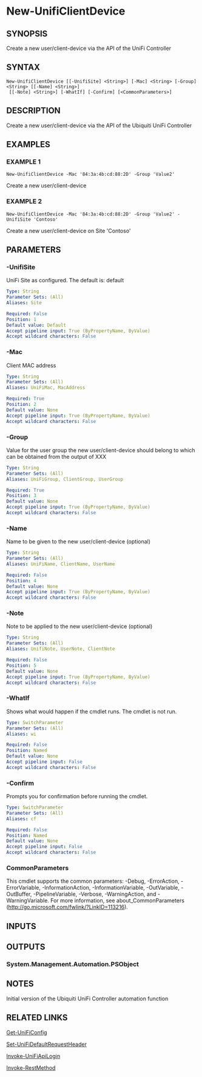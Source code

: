﻿---
external help file: UniFiTooling-help.xml
HelpVersion: 1.0.8
Locale: en-US
Module Guid: 7fff91a0-02eb-4df2-84d5-c7d3cd7f7a5d
Module Name: UniFiTooling
online version: https://github.com/Enatec/UniFiTooling/raw/master/docs/New-UnifiClientDevice.md
schema: 2.0.0
---

# New-UnifiClientDevice

## SYNOPSIS
Create a new user/client-device via the API of the UniFi Controller

## SYNTAX

```
New-UnifiClientDevice [[-UnifiSite] <String>] [-Mac] <String> [-Group] <String> [[-Name] <String>]
 [[-Note] <String>] [-WhatIf] [-Confirm] [<CommonParameters>]
```

## DESCRIPTION
Create a new user/client-device via the API of the Ubiquiti UniFi Controller

## EXAMPLES

### EXAMPLE 1
```
New-UnifiClientDevice -Mac '84:3a:4b:cd:88:2D' -Group 'Value2'
```

Create a new user/client-device

### EXAMPLE 2
```
New-UnifiClientDevice -Mac '84:3a:4b:cd:88:2D' -Group 'Value2' -UnifiSite 'Contoso'
```

Create a new user/client-device on Site 'Contoso'

## PARAMETERS

### -UnifiSite
UniFi Site as configured.
The default is: default

```yaml
Type: String
Parameter Sets: (All)
Aliases: Site

Required: False
Position: 1
Default value: Default
Accept pipeline input: True (ByPropertyName, ByValue)
Accept wildcard characters: False
```

### -Mac
Client MAC address

```yaml
Type: String
Parameter Sets: (All)
Aliases: UniFiMac, MacAddress

Required: True
Position: 2
Default value: None
Accept pipeline input: True (ByPropertyName, ByValue)
Accept wildcard characters: False
```

### -Group
Value for the user group the new user/client-device should belong to which can be obtained from the output of XXX

```yaml
Type: String
Parameter Sets: (All)
Aliases: UniFiGroup, ClientGroup, UserGroup

Required: True
Position: 3
Default value: None
Accept pipeline input: True (ByPropertyName, ByValue)
Accept wildcard characters: False
```

### -Name
Name to be given to the new user/client-device (optional)

```yaml
Type: String
Parameter Sets: (All)
Aliases: UniFiName, ClientName, UserName

Required: False
Position: 4
Default value: None
Accept pipeline input: True (ByPropertyName, ByValue)
Accept wildcard characters: False
```

### -Note
Note to be applied to the new user/client-device (optional)

```yaml
Type: String
Parameter Sets: (All)
Aliases: UnifiNote, UserNote, ClientNote

Required: False
Position: 5
Default value: None
Accept pipeline input: True (ByPropertyName, ByValue)
Accept wildcard characters: False
```

### -WhatIf
Shows what would happen if the cmdlet runs.
The cmdlet is not run.

```yaml
Type: SwitchParameter
Parameter Sets: (All)
Aliases: wi

Required: False
Position: Named
Default value: None
Accept pipeline input: False
Accept wildcard characters: False
```

### -Confirm
Prompts you for confirmation before running the cmdlet.

```yaml
Type: SwitchParameter
Parameter Sets: (All)
Aliases: cf

Required: False
Position: Named
Default value: None
Accept pipeline input: False
Accept wildcard characters: False
```

### CommonParameters
This cmdlet supports the common parameters: -Debug, -ErrorAction, -ErrorVariable, -InformationAction, -InformationVariable, -OutVariable, -OutBuffer, -PipelineVariable, -Verbose, -WarningAction, and -WarningVariable.
For more information, see about_CommonParameters (http://go.microsoft.com/fwlink/?LinkID=113216).

## INPUTS

## OUTPUTS

### System.Management.Automation.PSObject
## NOTES
Initial version of the Ubiquiti UniFi Controller automation function

## RELATED LINKS

[Get-UniFiConfig]()

[Set-UniFiDefaultRequestHeader]()

[Invoke-UniFiApiLogin]()

[Invoke-RestMethod]()


